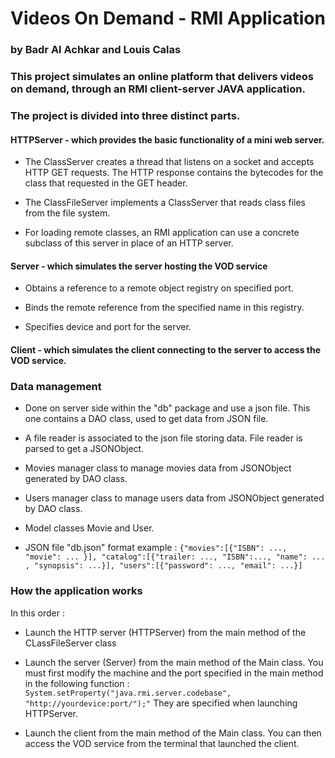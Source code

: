 # Videos On Demand - RMI Application
###  by Badr Al Achkar and Louis Calas
### This project simulates an online platform that delivers videos on demand, through an RMI client-server JAVA application.

### The project is divided into three distinct parts.
   

#### HTTPServer - which provides the basic functionality of a mini web server.
- The ClassServer creates a thread that listens on a socket
  and accepts HTTP GET requests. The HTTP response contains the
  bytecodes for the class that requested in the GET header.  
   
  
- The ClassFileServer implements a ClassServer that
  reads class files from the file system.
  

- For loading remote classes, an RMI application can use a concrete
  subclass of this server in place of an HTTP server.

#### Server - which simulates the server hosting the VOD service
- Obtains a reference to a remote object registry on specified port.
  

- Binds the remote reference from the specified name in this registry.
  

- Specifies device and port for the server.

#### Client - which simulates the client connecting to the server to access the VOD service.

### Data management
- Done on server side within the "db" package and use a json file.
This one contains a DAO class, used to get data from JSON file.


- A file reader is associated to the json file storing data.
File reader is parsed to get a JSONObject.


- Movies manager class to manage movies data from JSONObject generated by DAO class.


- Users manager class to manage users data from JSONObject generated by DAO class.


- Model classes Movie and User.


- JSON file "db.json" format example : `{"movies":[{"ISBN": ..., "movie": ... }], "catalog":[{"trailer: ..., "ISBN":..., "name": ... , "synopsis": ...}], "users":[{"password": ..., "email": ...}]`

### How the application works

In this order :

- Launch the HTTP server (HTTPServer) from the main method of the CLassFileServer class


- Launch the server (Server) from the main method of the Main class.
  You must first modify the machine and the port specified in the main method in the following function
  : `System.setProperty("java.rmi.server.codebase", "http://yourdevice:port/");"`
  They are specified when launching HTTPServer.


- Launch the client from the main method of the Main class.
  You can then access the VOD service from the terminal that launched the client.

